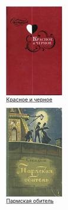 ![](Красное%20и%20черное.jpg)  
[Красное и черное](Красное%20и%20черное.md)

![](Пармская%20обитель.jpg)  
[Пармская обитель](Пармская%20обитель.md)
